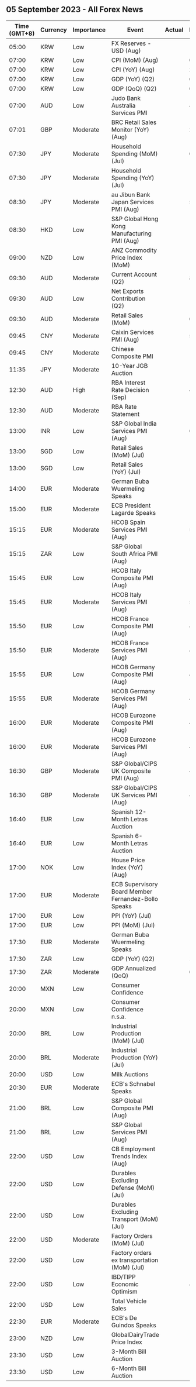 ## 05 September 2023 - All Forex News

| Time (GMT+8) | Currency | Importance | Event | Actual | Forecast | Previous |
|------|----------|------------|-------|--------|----------|----------|
| 05:00 | KRW | Low | FX Reserves - USD (Aug) |  |  | 421.80B |
| 07:00 | KRW | Low | CPI (MoM) (Aug) |  | 0.3% | 0.1% |
| 07:00 | KRW | Low | CPI (YoY) (Aug) |  | 2.7% | 2.3% |
| 07:00 | KRW | Low | GDP (YoY) (Q2) |  | 0.9% | 0.9% |
| 07:00 | KRW | Low | GDP (QoQ) (Q2) |  | 0.3% | 0.6% |
| 07:00 | AUD | Low | Judo Bank Australia Services PMI |  | 46.7 | 47.9 |
| 07:01 | GBP | Moderate | BRC Retail Sales Monitor (YoY) (Aug) |  | 2.2% | 1.8% |
| 07:30 | JPY | Moderate | Household Spending (MoM) (Jul) |  | 0.7% | 0.9% |
| 07:30 | JPY | Moderate | Household Spending (YoY) (Jul) |  | -2.5% | -4.2% |
| 08:30 | JPY | Moderate | au Jibun Bank Japan Services PMI (Aug) |  | 54.3 | 53.8 |
| 08:30 | HKD | Low | S&P Global Hong Kong Manufacturing PMI (Aug) |  |  | 49.4 |
| 09:00 | NZD | Low | ANZ Commodity Price Index (MoM) |  |  | -2.6% |
| 09:30 | AUD | Moderate | Current Account (Q2) |  | 8.1B | 12.3B |
| 09:30 | AUD | Low | Net Exports Contribution (Q2) |  |  | -0.2% |
| 09:30 | AUD | Moderate | Retail Sales (MoM) |  | 0.5% | -0.8% |
| 09:45 | CNY | Moderate | Caixin Services PMI (Aug) |  | 53.6 | 54.1 |
| 09:45 | CNY | Moderate | Chinese Composite PMI |  |  | 51.3 |
| 11:35 | JPY | Moderate | 10-Year JGB Auction |  |  | 0.594% |
| 12:30 | AUD | High | RBA Interest Rate Decision (Sep) |  | 4.10% | 4.10% |
| 12:30 | AUD | Moderate | RBA Rate Statement |  |  |  |
| 13:00 | INR | Low | S&P Global India Services PMI (Aug) |  | 61.0 | 62.3 |
| 13:00 | SGD | Low | Retail Sales (MoM) (Jul) |  |  | -0.8% |
| 13:00 | SGD | Low | Retail Sales (YoY) (Jul) |  |  | 1.1% |
| 14:00 | EUR | Moderate | German Buba Wuermeling Speaks |  |  |  |
| 15:00 | EUR | Moderate | ECB President Lagarde Speaks |  |  |  |
| 15:15 | EUR | Moderate | HCOB Spain Services PMI (Aug) |  | 51.5 | 52.8 |
| 15:15 | ZAR | Low | S&P Global South Africa PMI (Aug) |  |  | 48.2 |
| 15:45 | EUR | Low | HCOB Italy Composite PMI (Aug) |  |  | 48.9 |
| 15:45 | EUR | Moderate | HCOB Italy Services PMI (Aug) |  | 50.2 | 51.5 |
| 15:50 | EUR | Low | HCOB France Composite PMI (Aug) |  | 46.6 | 46.6 |
| 15:50 | EUR | Moderate | HCOB France Services PMI (Aug) |  | 46.7 | 47.1 |
| 15:55 | EUR | Low | HCOB Germany Composite PMI (Aug) |  | 44.7 | 48.5 |
| 15:55 | EUR | Moderate | HCOB Germany Services PMI (Aug) |  | 47.3 | 52.3 |
| 16:00 | EUR | Moderate | HCOB Eurozone Composite PMI (Aug) |  | 47.0 | 48.6 |
| 16:00 | EUR | Moderate | HCOB Eurozone Services PMI (Aug) |  | 48.3 | 50.9 |
| 16:30 | GBP | Moderate | S&P Global/CIPS UK Composite PMI (Aug) |  | 47.9 | 50.8 |
| 16:30 | GBP | Moderate | S&P Global/CIPS UK Services PMI (Aug) |  | 48.7 | 51.5 |
| 16:40 | EUR | Low | Spanish 12-Month Letras Auction |  |  | 3.664% |
| 16:40 | EUR | Low | Spanish 6-Month Letras Auction |  |  | 3.639% |
| 17:00 | NOK | Low | House Price Index (YoY) (Aug) |  |  | -0.20% |
| 17:00 | EUR | Moderate | ECB Supervisory Board Member Fernandez-Bollo Speaks |  |  |  |
| 17:00 | EUR | Low | PPI (YoY) (Jul) |  | -7.6% | -3.4% |
| 17:00 | EUR | Low | PPI (MoM) (Jul) |  | -0.6% | -0.4% |
| 17:30 | EUR | Moderate | German Buba Wuermeling Speaks |  |  |  |
| 17:30 | ZAR | Low | GDP (YoY) (Q2) |  | 1.2% | 0.2% |
| 17:30 | ZAR | Moderate | GDP Annualized (QoQ) |  | 0.1% | 0.4% |
| 20:00 | MXN | Low | Consumer Confidence |  |  | 46.2 |
| 20:00 | MXN | Low | Consumer Confidence n.s.a. |  |  | 46.4 |
| 20:00 | BRL | Low | Industrial Production (MoM) (Jul) |  | -0.3% | 0.1% |
| 20:00 | BRL | Moderate | Industrial Production (YoY) (Jul) |  | -0.5% | 0.3% |
| 20:00 | USD | Low | Milk Auctions |  |  | 2,875.0 |
| 20:30 | EUR | Moderate | ECB's Schnabel Speaks |  |  |  |
| 21:00 | BRL | Low | S&P Global Composite PMI (Aug) |  |  | 49.6 |
| 21:00 | BRL | Low | S&P Global Services PMI (Aug) |  |  | 50.2 |
| 22:00 | USD | Low | CB Employment Trends Index (Aug) |  |  | 115.45 |
| 22:00 | USD | Low | Durables Excluding Defense (MoM) (Jul) |  |  | -5.4% |
| 22:00 | USD | Low | Durables Excluding Transport (MoM) (Jul) |  |  | 0.5% |
| 22:00 | USD | Moderate | Factory Orders (MoM) (Jul) |  | -2.5% | 2.3% |
| 22:00 | USD | Low | Factory orders ex transportation (MoM) (Jul) |  |  | 0.2% |
| 22:00 | USD | Low | IBD/TIPP Economic Optimism |  | 41.1 | 40.3 |
| 22:00 | USD | Low | Total Vehicle Sales |  |  | 15.70M |
| 22:30 | EUR | Moderate | ECB's De Guindos Speaks |  |  |  |
| 23:00 | NZD | Low | GlobalDairyTrade Price Index |  |  | -7.4% |
| 23:30 | USD | Low | 3-Month Bill Auction |  |  | 5.340% |
| 23:30 | USD | Low | 6-Month Bill Auction |  |  | 5.350% |

